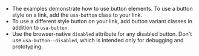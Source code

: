 - The examples demonstrate how to use button elements. To use a button style on a link, add the `usa-button` class to your link.
- To use a different style button on your link, add button variant classes in addition to `usa-button`.
- Use the browser-native `disabled` attribute for any disabled button. Don't use `usa-button--disabled`, which is intended only for debugging and prototyping.